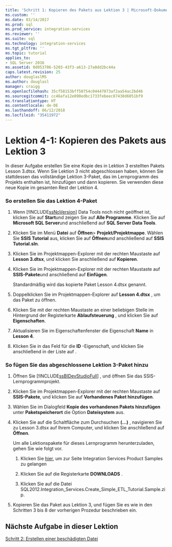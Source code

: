 ```yaml
---
title: 'Schritt 1: Kopieren des Pakets aus Lektion 3 | Microsoft-Dokumentation'
ms.custom: ''
ms.date: 03/14/2017
ms.prod: sql
ms.prod_service: integration-services
ms.reviewer: ''
ms.suite: sql
ms.technology: integration-services
ms.tgt_pltfrm: ''
ms.topic: tutorial
applies_to:
- SQL Server 2016
ms.assetid: 0d053786-5203-43f3-a613-27a8dd2bc44a
caps.latest.revision: 25
author: douglaslMS
ms.author: douglasl
manager: craigg
ms.openlocfilehash: 35cf58153bff50754c04447073af2aa54ac2bd46
ms.sourcegitcommit: cc46afa12e890edbc1733febeec87438d6051bf9
ms.translationtype: HT
ms.contentlocale: de-DE
ms.lasthandoff: 06/12/2018
ms.locfileid: "35411972"
---
```

# <a name="lesson-4-1---copying-the-lesson-3-package"></a>Lektion 4-1: Kopieren des Pakets aus Lektion 3
In dieser Aufgabe erstellen Sie eine Kopie des in Lektion 3 erstellten Pakets Lesson 3.dtsx. Wenn Sie Lektion 3 nicht abgeschlossen haben, können Sie stattdessen das vollständige Lektion 3-Paket, das im Lernprogramm des Projekts enthalten ist, hinzufügen und dann kopieren. Sie verwenden diese neue Kopie im gesamten Rest der Lektion 4.  
  
### <a name="to-create-the-lesson-4-package"></a>So erstellen Sie das Lektion 4-Paket  
  
1.  Wenn [!INCLUDE[ssNoVersion](../includes/ssnoversion-md.md)] Data Tools noch nicht geöffnet ist, klicken Sie auf **Start**und zeigen Sie auf **Alle Programme**. Klicken Sie auf **Microsoft SQL Server**und anschließend auf **SQL Server Data Tools**.  
  
2.  Klicken Sie im Menü **Datei** auf **Öffnen**&gt; **Projekt/Projektmappe**. Wählen Sie **SSIS Tutorial** aus, klicken Sie auf **Öffnen**und anschließend auf **SSIS Tutorial.sln**.  
  
3.  Klicken Sie im Projektmappen-Explorer mit der rechten Maustaste auf **Lesson 3.dtsx**, und klicken Sie anschließend auf **Kopieren**.  
  
4.  Klicken Sie im Projektmappen-Explorer mit der rechten Maustaste auf **SSIS-Pakete**und anschließend auf **Einfügen**.  
  
    Standardmäßig wird das kopierte Paket Lesson 4.dtsx genannt.  
  
5.  Doppelklicken Sie im Projektmappen-Explorer auf **Lesson 4.dtsx** , um das Paket zu öffnen.  
  
6.  Klicken Sie mit der rechten Maustaste an einer beliebigen Stelle im Hintergrund der Registerkarte **Ablaufsteuerung** , und klicken Sie auf **Eigenschaften**.  
  
7.  Aktualisieren Sie im Eigenschaftenfenster die Eigenschaft **Name** in **Lesson 4**.  
  
8.  Klicken Sie in das Feld für die **ID** -Eigenschaft, und klicken Sie anschließend in der Liste auf **<Generate New ID>**.  
  
### <a name="to-add-the-completed-lesson-3-package"></a>So fügen Sie das abgeschlossene Lektion 3-Paket hinzu  
  
1.  Öffnen Sie [!INCLUDE[ssBIDevStudioFull](../includes/ssbidevstudiofull-md.md)] , und öffnen Sie das SSIS-Lernprogrammprojekt.  
  
2.  Klicken Sie im Projektmappen-Explorer mit der rechten Maustaste auf **SSIS-Pakete**, und klicken Sie auf **Vorhandenes Paket hinzufügen**.  
  
3.  Wählen Sie im Dialogfeld **Kopie des vorhandenen Pakets hinzufügen** unter **Paketspeicherort** die Option **Dateisystem** aus.  
  
4.  Klicken Sie auf die Schaltfläche zum Durchsuchen **(…)** , navigieren Sie zu Lesson 3.dtsx auf Ihrem Computer, und klicken Sie anschließend auf **Öffnen**.  
  
    Um alle Lektionspakete für dieses Lernprogramm herunterzuladen, gehen Sie wie folgt vor.  
  
    1.  Klicken Sie [hier](http://go.microsoft.com/fwlink/?LinkId=275027), um zur Seite Integration Services Product Samples zu gelangen  
  
    2.  Klicken Sie auf die Registerkarte **DOWNLOADS** .  
  
    3.  Klicken Sie auf die Datei SQL2012.Integration_Services.Create_Simple_ETL_Tutorial.Sample.zip.  
  
5.  Kopieren Sie das Paket aus Lektion 3, und fügen Sie es wie in den Schritten 3 bis 8 der vorherigen Prozedur beschrieben ein.  
  
## <a name="next-task-in-lesson"></a>Nächste Aufgabe in dieser Lektion  
[Schritt 2: Erstellen einer beschädigten Datei](../integration-services/lesson-4-2-creating-a-corrupted-file.md)  
  
